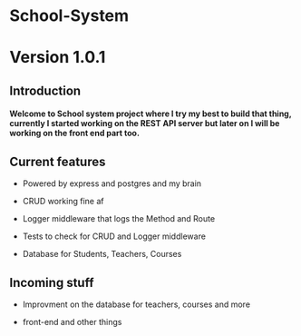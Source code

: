 # School-System

# Version 1.0.1

## Introduction

#### Welcome to School system project where I try my best to build that thing, currently I started working on the REST API server but later on I will be working on the front end part too.

## Current features

- Powered by express and postgres and my brain

- CRUD working fine af

- Logger middleware that logs the Method and Route

- Tests to check for CRUD and Logger middleware

- Database for Students, Teachers, Courses

## Incoming stuff

- Improvment on the database for teachers, courses and more

- front-end and other things
